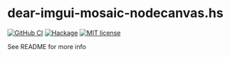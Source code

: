 # dear-imgui-mosaic-nodecanvas.hs

[![GitHub CI](https://github.com/o1lo01ol1o/dear-imgui-mosaic-nodecanvas.hs/workflows/CI/badge.svg)](https://github.com/o1lo01ol1o/dear-imgui-mosaic-nodecanvas.hs/actions)
[![Hackage](https://img.shields.io/hackage/v/dear-imgui-mosaic-nodecanvas.hs.svg?logo=haskell)](https://hackage.haskell.org/package/dear-imgui-mosaic-nodecanvas.hs)
[![MIT license](https://img.shields.io/badge/license-MIT-blue.svg)](LICENSE)

See README for more info
